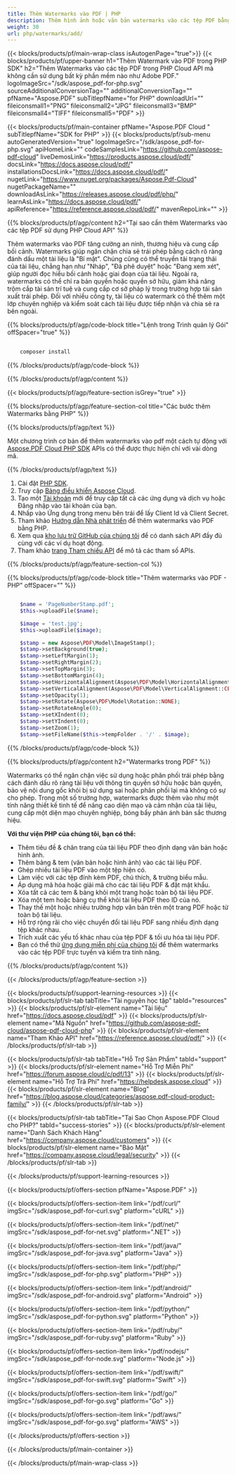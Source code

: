 ```yaml
---
title: Thêm Watermarks vào PDF | PHP
description: Thêm hình ảnh hoặc văn bản watermarks vào các tệp PDF bằng cách sử dụng PHP và Aspose.PDF Cloud SDK. Bảo vệ hoặc thương hiệu tài liệu của bạn.
weight: 30
url: php/watermarks/add/
---
```


{{< blocks/products/pf/main-wrap-class isAutogenPage="true">}}
{{< blocks/products/pf/upper-banner h1="Thêm Watermark vào PDF trong PHP SDK" h2="Thêm Watermarks vào các tệp PDF trong PHP Cloud API mà không cần sử dụng bất kỳ phần mềm nào như Adobe PDF." logoImageSrc="/sdk/aspose_pdf-for-php.svg" sourceAdditionalConversionTag="" additionalConversionTag="" pfName="Aspose.PDF" subTitlepfName="for PHP" downloadUrl="" fileiconsmall1="PNG" fileiconsmall2="JPG" fileiconsmall3="BMP" fileiconsmall4="TIFF" fileiconsmall5="PDF" >}}

{{< blocks/products/pf/main-container pfName="Aspose.PDF Cloud " subTitlepfName="SDK for PHP" >}}
{{< blocks/products/pf/sub-menu autoGeneratedVersion="true" logoImageSrc="/sdk/aspose_pdf-for-php.svg" apiHomeLink="" codeSamplesLink="https://github.com/aspose-pdf-cloud" liveDemosLink="https://products.aspose.cloud/pdf/" docsLink="https://docs.aspose.cloud/pdf/" installationsDocsLink="https://docs.aspose.cloud/pdf/" nugetLink="https://www.nuget.org/packages/Aspose.Pdf-Cloud" nugetPackageName="" downloadAsLink="https://releases.aspose.cloud/pdf/php/" learnAsLink="https://docs.aspose.cloud/pdf/" apiReference="https://reference.aspose.cloud/pdf/" mavenRepoLink="" >}}

{{% blocks/products/pf/agp/content h2="Tại sao cần thêm Watermarks vào các tệp PDF sử dụng PHP Cloud API" %}}

Thêm watermarks vào PDF tăng cường an ninh, thương hiệu và cung cấp bối cảnh. Watermarks giúp ngăn chặn chia sẻ trái phép bằng cách rõ ràng đánh dấu một tài liệu là "Bí mật". Chúng cũng có thể truyền tải trạng thái của tài liệu, chẳng hạn như "Nháp", "Đã phê duyệt" hoặc "Đang xem xét", giúp người đọc hiểu bối cảnh hoặc giai đoạn của tài liệu. Ngoài ra, watermarks có thể chỉ ra bản quyền hoặc quyền sở hữu, giảm khả năng trộm cắp tài sản trí tuệ và cung cấp cơ sở pháp lý trong trường hợp tái sản xuất trái phép. Đối với nhiều công ty, tài liệu có watermark có thể thêm một lớp chuyên nghiệp và kiểm soát cách tài liệu được tiếp nhận và chia sẻ ra bên ngoài.

{{% blocks/products/pf/agp/code-block title="Lệnh trong Trình quản lý Gói" offSpacer="true" %}}

```bash
     
    composer install

```

{{% /blocks/products/pf/agp/code-block %}}

{{% /blocks/products/pf/agp/content %}}

{{< blocks/products/pf/agp/feature-section isGrey="true" >}}

{{% blocks/products/pf/agp/feature-section-col title="Các bước thêm Watermarks bằng PHP" %}}

{{% blocks/products/pf/agp/text %}}

Một chương trình cơ bản để thêm watermarks vào pdf một cách tự động với
[Aspose.PDF Cloud PHP SDK](https://products.aspose.cloud/pdf/php/)
APIs có thể được thực hiện chỉ với vài dòng mã.

{{% /blocks/products/pf/agp/text %}}

1. Cài đặt [PHP SDK](https://pypi.org/project/asposepdfcloud/).
1. Truy cập [Bảng điều khiển Aspose Cloud](https://dashboard.aspose.cloud/).
1. Tạo một [Tài khoản](https://docs.aspose.cloud/display/storagecloud/Creating+and+Managing+Account) mới để truy cập tất cả các ứng dụng và dịch vụ hoặc Đăng nhập vào tài khoản của bạn.
1. Nhấp vào Ứng dụng trong menu bên trái để lấy Client Id và Client Secret.
1. Tham khảo [Hướng dẫn Nhà phát triển](https://docs.aspose.cloud/pdf/working-with-stamps/) để thêm watermarks vào PDF bằng PHP.
1. Xem qua [kho lưu trữ GitHub của chúng tôi](https://github.com/aspose-pdf-cloud/aspose-pdf-cloud-php) để có danh sách API đầy đủ cùng với các ví dụ hoạt động.
1. Tham khảo [trang Tham chiếu API](https://reference.aspose.cloud/pdf/#/Document) để mô tả các tham số APIs.

{{% /blocks/products/pf/agp/feature-section-col %}}


{{% blocks/products/pf/agp/code-block title="Thêm watermarks vào PDF - PHP" offSpacer="" %}}

```php

	$name = 'PageNumberStamp.pdf';
	$this->uploadFile($name);

	$image = 'test.jpg';
	$this->uploadFile($image);

	$stamp = new Aspose\PDF\Model\ImageStamp();
	$stamp->setBackground(true);
	$stamp->setLeftMargin(1);
	$stamp->setRightMargin(2);
	$stamp->setTopMargin(3);
	$stamp->setBottomMargin(4);
	$stamp->setHorizontalAlignment(Aspose\PDF\Model\HorizontalAlignment::CENTER);
	$stamp->setVerticalAlignment(Aspose\PDF\Model\VerticalAlignment::CENTER);
	$stamp->setOpacity(1);
	$stamp->setRotate(Aspose\PDF\Model\Rotation::NONE);
	$stamp->setRotateAngle(0);
	$stamp->setXIndent(0);
	$stamp->setYIndent(0);
	$stamp->setZoom(1);
	$stamp->setFileName($this->tempFolder . '/' . $image);
```

{{% /blocks/products/pf/agp/code-block %}}

{{% blocks/products/pf/agp/content h2="Watermarks trong PDF" %}}

Watermarks có thể ngăn chặn việc sử dụng hoặc phân phối trái phép bằng cách đánh dấu rõ ràng tài liệu với thông tin quyền sở hữu hoặc bản quyền, bảo vệ nội dung gốc khỏi bị sử dụng sai hoặc phân phối lại mà không có sự cho phép.
Trong một số trường hợp, watermarks được thêm vào như một tính năng thiết kế tinh tế để nâng cao diện mạo và cảm nhận của tài liệu, cung cấp một diện mạo chuyên nghiệp, bóng bẩy phản ánh bản sắc thương hiệu.

**Với thư viện PHP của chúng tôi, bạn có thể:**

+ Thêm tiêu đề & chân trang của tài liệu PDF theo định dạng văn bản hoặc hình ảnh.
+ Thêm bảng & tem (văn bản hoặc hình ảnh) vào các tài liệu PDF.
+ Ghép nhiều tài liệu PDF vào một tệp hiện có.
+ Làm việc với các tệp đính kèm PDF, chú thích, & trường biểu mẫu.
+ Áp dụng mã hóa hoặc giải mã cho các tài liệu PDF & đặt mật khẩu.
+ Xóa tất cả các tem & bảng khỏi một trang hoặc toàn bộ tài liệu PDF.
+ Xóa một tem hoặc bảng cụ thể khỏi tài liệu PDF theo ID của nó.
+ Thay thế một hoặc nhiều trường hợp văn bản trên một trang PDF hoặc từ toàn bộ tài liệu.
+ Hỗ trợ rộng rãi cho việc chuyển đổi tài liệu PDF sang nhiều định dạng tệp khác nhau.
+ Trích xuất các yếu tố khác nhau của tệp PDF & tối ưu hóa tài liệu PDF.
+ Bạn có thể thử [ứng dụng miễn phí của chúng tôi](https://products.aspose.app/pdf/watermark) để thêm watermarks vào các tệp PDF trực tuyến và kiểm tra tính năng.

{{% /blocks/products/pf/agp/content %}}

{{< /blocks/products/pf/agp/feature-section >}}

{{< blocks/products/pf/support-learning-resources >}}
{{< blocks/products/pf/slr-tab tabTitle="Tài nguyên học tập" tabId="resources" >}}
{{< blocks/products/pf/slr-element name="Tài liệu" href="https://docs.aspose.cloud/pdf" >}}
{{< blocks/products/pf/slr-element name="Mã Nguồn" href="https://github.com/aspose-pdf-cloud/aspose-pdf-cloud-php" >}}
{{< blocks/products/pf/slr-element name="Tham Khảo API" href="https://reference.aspose.cloud/pdf/" >}}
{{< /blocks/products/pf/slr-tab >}}

{{< blocks/products/pf/slr-tab tabTitle="Hỗ Trợ Sản Phẩm" tabId="support" >}}
{{< blocks/products/pf/slr-element name="Hỗ Trợ Miễn Phí" href="https://forum.aspose.cloud/c/pdf/13" >}}
{{< blocks/products/pf/slr-element name="Hỗ Trợ Trả Phí" href="https://helpdesk.aspose.cloud" >}}
{{< blocks/products/pf/slr-element name="Blog" href="https://blog.aspose.cloud/categories/aspose.pdf-cloud-product-family/" >}}
{{< /blocks/products/pf/slr-tab >}}

{{< blocks/products/pf/slr-tab tabTitle="Tại Sao Chọn Aspose.PDF Cloud cho PHP?" tabId="success-stories" >}}
{{< blocks/products/pf/slr-element name="Danh Sách Khách Hàng" href="https://company.aspose.cloud/customers" >}}
{{< blocks/products/pf/slr-element name="Bảo Mật" href="https://company.aspose.cloud/legal/security" >}}
{{< /blocks/products/pf/slr-tab >}}

{{< /blocks/products/pf/support-learning-resources >}}

{{< blocks/products/pf/offers-section pfName="Aspose.PDF" >}}

{{< blocks/products/pf/offers-section-item link="/pdf/curl/" imgSrc="/sdk/aspose_pdf-for-curl.svg" platform="cURL" >}}

{{< blocks/products/pf/offers-section-item link="/pdf/net/" imgSrc="/sdk/aspose_pdf-for-net.svg" platform=".NET" >}}

{{< blocks/products/pf/offers-section-item link="/pdf/java/" imgSrc="/sdk/aspose_pdf-for-java.svg" platform="Java" >}}

{{< blocks/products/pf/offers-section-item link="/pdf/php/" imgSrc="/sdk/aspose_pdf-for-php.svg" platform="PHP" >}}

{{< blocks/products/pf/offers-section-item link="/pdf/android/" imgSrc="/sdk/aspose_pdf-for-android.svg" platform="Android" >}}

{{< blocks/products/pf/offers-section-item link="/pdf/python/" imgSrc="/sdk/aspose_pdf-for-python.svg" platform="Python" >}}

{{< blocks/products/pf/offers-section-item link="/pdf/ruby/" imgSrc="/sdk/aspose_pdf-for-ruby.svg" platform="Ruby" >}}

{{< blocks/products/pf/offers-section-item link="/pdf/nodejs/" imgSrc="/sdk/aspose_pdf-for-node.svg" platform="Node.js" >}}

{{< blocks/products/pf/offers-section-item link="/pdf/swift/" imgSrc="/sdk/aspose_pdf-for-swift.svg" platform="Swift" >}}

{{< blocks/products/pf/offers-section-item link="/pdf/go/" imgSrc="/sdk/aspose_pdf-for-go.svg" platform="Go" >}}

{{< blocks/products/pf/offers-section-item link="/pdf/aws/" imgSrc="/sdk/aspose_pdf-for-go.svg" platform="AWS" >}}

{{< /blocks/products/pf/offers-section >}}

<!-- về tập tin Kết Thúc -->

{{< /blocks/products/pf/main-container >}}

{{< /blocks/products/pf/main-wrap-class >}}
